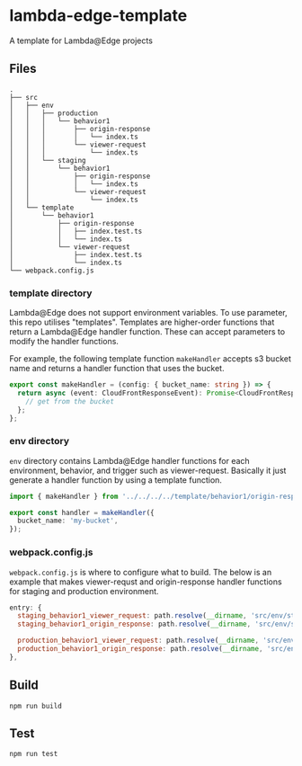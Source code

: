 # lambda-edge-template

A template for Lambda@Edge projects

## Files

```
.
├── src
│   ├── env
│   │   ├── production
│   │   │   └── behavior1
│   │   │       ├── origin-response
│   │   │       │   └── index.ts
│   │   │       └── viewer-request
│   │   │           └── index.ts
│   │   └── staging
│   │       └── behavior1
│   │           ├── origin-response
│   │           │   └── index.ts
│   │           └── viewer-request
│   │               └── index.ts
│   └── template
│       └── behavior1
│           ├── origin-response
│           │   ├── index.test.ts
│           │   └── index.ts
│           └── viewer-request
│               ├── index.test.ts
│               └── index.ts
└── webpack.config.js
```

### template directory

Lambda@Edge does not support environment variables. To use parameter, this repo utilises "templates".
Templates are higher-order functions that return a Lambda@Edge handler function. These can accept parameters to modify the handler functions.

For example, the following template function `makeHandler` accepts s3 bucket name and returns a handler function that uses the bucket.

```typescript
export const makeHandler = (config: { bucket_name: string }) => {
  return async (event: CloudFrontResponseEvent): Promise<CloudFrontResponseResult> => {
    // get from the bucket
  };
};
```

### env directory

`env` directory contains Lambda@Edge handler functions for each environment, behavior, and trigger such as viewer-request. Basically it just generate a handler function by using a template function.

```typescript
import { makeHandler } from '../../../../template/behavior1/origin-response';

export const handler = makeHandler({
  bucket_name: 'my-bucket',
});
```

### webpack.config.js

`webpack.config.js` is where to configure what to build. The below is an example that makes viewer-requst and origin-response handler functions for staging and production environment.

```javascript
entry: {
  staging_behavior1_viewer_request: path.resolve(__dirname, 'src/env/staging/behavior1/viewer-request/index.ts'),
  staging_behavior1_origin_response: path.resolve(__dirname, 'src/env/staging/behavior1/origin-response/index.ts')

  production_behavior1_viewer_request: path.resolve(__dirname, 'src/env/production/behavior1/viewer-request/indets'),
  production_behavior1_origin_response: path.resolve(__dirname, 'src/env/production/behavior1/origin-response/index.ts'),
},
```

## Build

```
npm run build
```

## Test

```
npm run test
```
